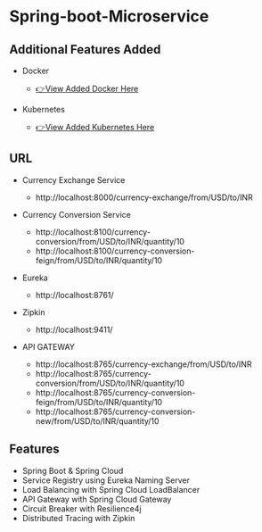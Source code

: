 
# Spring-boot-Microservice

## Additional Features Added 
* Docker 
  * [👉View Added Docker Here](https://github.com/MBeattie02/Spring-boot-Microservice/tree/main/Added%20Docker) 

* Kubernetes
  * [👉View Added Kubernetes Here](https://github.com/MBeattie02/Spring-boot-Microservice/tree/main/Added-Kubernetes) 


## URL

* Currency Exchange Service
   * http://localhost:8000/currency-exchange/from/USD/to/INR

* Currency Conversion Service
  * http://localhost:8100/currency-conversion/from/USD/to/INR/quantity/10
  * http://localhost:8100/currency-conversion-feign/from/USD/to/INR/quantity/10

* Eureka
  * http://localhost:8761/

* Zipkin
  * http://localhost:9411/

* API GATEWAY
  * http://localhost:8765/currency-exchange/from/USD/to/INR
  * http://localhost:8765/currency-conversion/from/USD/to/INR/quantity/10
  * http://localhost:8765/currency-conversion-feign/from/USD/to/INR/quantity/10
  * http://localhost:8765/currency-conversion-new/from/USD/to/INR/quantity/10
## Features

 - Spring Boot & Spring Cloud
 - Service Registry using Eureka Naming Server
 - Load Balancing with Spring Cloud LoadBalancer 
 - API Gateway with Spring Cloud Gateway
 - Circuit Breaker with Resilience4j 
 - Distributed Tracing with Zipkin

